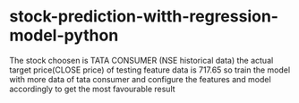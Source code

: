 # stock-prediction-witth-regression-model-python
The stock choosen is TATA CONSUMER (NSE historical data)
the actual target price(CLOSE price) of testing feature data is 717.65
so train the model with more data of tata consumer and configure the features and model accordingly to get the most favourable result
